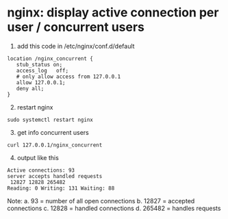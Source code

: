 # nginx: display active connection per user / concurrent users

1. add this code in /etc/nginx/conf.d/default
```
location /nginx_concurrent {
   stub_status on;
   access_log   off;
   # only allow access from 127.0.0.1
   allow 127.0.0.1;
   deny all;
}
```

2. restart nginx
```
sudo systemctl restart nginx
```

3. get info concurrent users 
```
curl 127.0.0.1/nginx_concurrent
```

4. output like this
```
Active connections: 93 
server accepts handled requests
 12827 12828 265482 
Reading: 0 Writing: 131 Waiting: 88 
```

Note:
a. 93 = number of all open connections
b. 12827 = accepted connections
c. 12828 = handled connections
d. 265482 = handles requests
